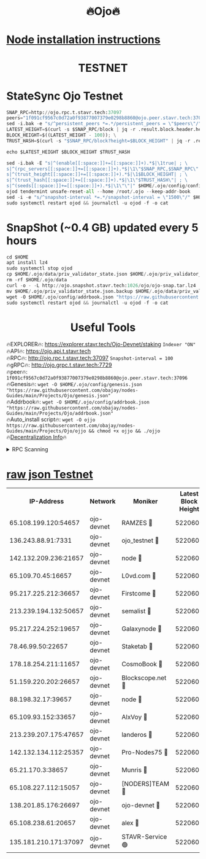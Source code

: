 <h1 align="center"> 🔥Ojo🔥</h1>

[Node installation instructions](https://github.com/obajay/nodes-Guides/tree/main/Projects/Ojo)
=

<h1 align="center"> TESTNET</h1>

# StateSync Ojo Testnet
```python
SNAP_RPC=http://ojo.rpc.t.stavr.tech:37097
peers="1f091cf9567c0d72a0f93877007379e0298b8860@ojo.peer.stavr.tech:37096"
sed -i.bak -e "s/^persistent_peers *=.*/persistent_peers = \"$peers\"/" $HOME/.ojo/config/config.toml
LATEST_HEIGHT=$(curl -s $SNAP_RPC/block | jq -r .result.block.header.height); \
BLOCK_HEIGHT=$((LATEST_HEIGHT - 100)); \
TRUST_HASH=$(curl -s "$SNAP_RPC/block?height=$BLOCK_HEIGHT" | jq -r .result.block_id.hash)

echo $LATEST_HEIGHT $BLOCK_HEIGHT $TRUST_HASH

sed -i.bak -E "s|^(enable[[:space:]]+=[[:space:]]+).*$|\1true| ; \
s|^(rpc_servers[[:space:]]+=[[:space:]]+).*$|\1\"$SNAP_RPC,$SNAP_RPC\"| ; \
s|^(trust_height[[:space:]]+=[[:space:]]+).*$|\1$BLOCK_HEIGHT| ; \
s|^(trust_hash[[:space:]]+=[[:space:]]+).*$|\1\"$TRUST_HASH\"| ; \
s|^(seeds[[:space:]]+=[[:space:]]+).*$|\1\"\"|" $HOME/.ojo/config/config.toml
ojod tendermint unsafe-reset-all --home /root/.ojo --keep-addr-book
sed -i -e "s/^snapshot-interval *=.*/snapshot-interval = \"1500\"/" $HOME/.ojo/config/app.toml
sudo systemctl restart ojod && journalctl -u ojod -f -o cat
```
# SnapShot (~0.4 GB) updated every 5 hours
```python
cd $HOME
apt install lz4
sudo systemctl stop ojod
cp $HOME/.ojo/data/priv_validator_state.json $HOME/.ojo/priv_validator_state.json.backup
rm -rf $HOME/.ojo/data
curl -o - -L http://ojo.snapshot.stavr.tech:1026/ojo/ojo-snap.tar.lz4 | lz4 -c -d - | tar -x -C $HOME/.ojo --strip-components 2
mv $HOME/.ojo/priv_validator_state.json.backup $HOME/.ojo/data/priv_validator_state.json
wget -O $HOME/.ojo/config/addrbook.json "https://raw.githubusercontent.com/obajay/nodes-Guides/main/Projects/Ojo/addrbook.json"
sudo systemctl restart ojod && journalctl -u ojod -f -o cat
```
 <h1 align="center"> Useful Tools</h1>

🔥EXPLORER🔥:        https://explorer.stavr.tech/Ojo-Devnet/staking        `Indexer "ON"` \
🔥API🔥:                     https://ojo.api.t.stavr.tech \
🔥RPC🔥:                    http://ojo.rpc.t.stavr.tech:37097              `Snapshot-interval = 100` \
🔥gRPC🔥:                  http://ojo.grpc.t.stavr.tech:7729 \
🔥peer🔥:                   `1f091cf9567c0d72a0f93877007379e0298b8860@ojo.peer.stavr.tech:37096` \
🔥Genesis🔥:    ```wget -O $HOME/.ojo/config/genesis.json "https://raw.githubusercontent.com/obajay/nodes-Guides/main/Projects/Ojo/genesis.json"``` \
🔥Addrbook🔥:    ```wget -O $HOME/.ojo/config/addrbook.json "https://raw.githubusercontent.com/obajay/nodes-Guides/main/Projects/Ojo/addrbook.json"``` \
🔥Auto_install script🔥: ```wget -O ojjo https://raw.githubusercontent.com/obajay/nodes-Guides/main/Projects/Ojo/ojjo && chmod +x ojjo && ./ojjo``` \
🔥[Decentralization Info](https://github.com/obajay/StateSync-snapshots/tree/main/Projects/Ojo/Decentralization)🔥



<details>
<summary>RPC Scanning</summary>

<h2 align="center"> We scan nodes in real time every 4 hours. And we provide the final result of RPC endpoints.
We cannot influence the operation of these nodes in any way. </h2>


```python
If Voting Power is higher than 0 --> then the Node is a validator of the network and may be subject to attack and be a potential threat to the chain.
```
```python
We marked such validators with a red symbol
```

</details>

[raw json Testnet](https://rpc-check.ojot.stavr.tech/ojot/rpc-ojot-result.json)
=


<table><tr><th>IP-Address</th><th>Network</th><th>Moniker</th><th>Latest Block Height</th><th>Earliest Block Height</th><th>Catching Up</th><th>Tx Index</th><th>Voting Power</th><th>Scan Time</th></tr><tr><td>65.108.199.120:54657</td><td>ojo-devnet</td><td>RAMZES 🔴</td><td>5220600</td><td>306156</td><td>False</td><td>on</td><td>15420</td><td>2024-01-31T15:16:37.093367409UTC</td></tr><tr><td>136.243.88.91:7331</td><td>ojo-devnet</td><td>ojo_testnet 🔴</td><td>5220602</td><td>308845</td><td>False</td><td>on</td><td>1000</td><td>2024-01-31T15:16:43.394442502UTC</td></tr><tr><td>142.132.209.236:21657</td><td>ojo-devnet</td><td>node 🔴</td><td>5220605</td><td>350001</td><td>False</td><td>on</td><td>1999</td><td>2024-01-31T15:17:00.736808180UTC</td></tr><tr><td>65.109.70.45:16657</td><td>ojo-devnet</td><td>L0vd.com 🔴</td><td>5220606</td><td>695918</td><td>False</td><td>off</td><td>998</td><td>2024-01-31T15:17:10.222455191UTC</td></tr><tr><td>95.217.225.212:36657</td><td>ojo-devnet</td><td>Firstcome 🔴</td><td>5220602</td><td>2985946</td><td>False</td><td>on</td><td>13566</td><td>2024-01-31T15:16:43.165634445UTC</td></tr><tr><td>213.239.194.132:50657</td><td>ojo-devnet</td><td>semalist 🔴</td><td>5220600</td><td>3223522</td><td>False</td><td>on</td><td>21037</td><td>2024-01-31T15:16:37.421882954UTC</td></tr><tr><td>95.217.224.252:19657</td><td>ojo-devnet</td><td>Galaxynode 🔴</td><td>5220606</td><td>3685492</td><td>False</td><td>on</td><td>11888</td><td>2024-01-31T15:17:09.016645875UTC</td></tr><tr><td>78.46.99.50:22657</td><td>ojo-devnet</td><td>Staketab 🔴</td><td>5220606</td><td>4254801</td><td>False</td><td>on</td><td>1276</td><td>2024-01-31T15:17:10.528018618UTC</td></tr><tr><td>178.18.254.211:11657</td><td>ojo-devnet</td><td>CosmoBook 🔴</td><td>5220605</td><td>4392001</td><td>False</td><td>off</td><td>1047</td><td>2024-01-31T15:17:03.081190160UTC</td></tr><tr><td>51.159.220.202:26657</td><td>ojo-devnet</td><td>Blockscope.net 🔴</td><td>5220600</td><td>4425001</td><td>False</td><td>on</td><td>1802</td><td>2024-01-31T15:16:36.219083913UTC</td></tr><tr><td>88.198.32.17:39657</td><td>ojo-devnet</td><td>node 🔴</td><td>5220605</td><td>4710001</td><td>False</td><td>on</td><td>91099</td><td>2024-01-31T15:17:03.308985406UTC</td></tr><tr><td>65.109.93.152:33657</td><td>ojo-devnet</td><td>AlxVoy 🔴</td><td>5220604</td><td>4943001</td><td>False</td><td>on</td><td>4491415</td><td>2024-01-31T15:16:58.371122245UTC</td></tr><tr><td>213.239.207.175:47657</td><td>ojo-devnet</td><td>landeros 🔴</td><td>5220603</td><td>4967924</td><td>False</td><td>off</td><td>11083</td><td>2024-01-31T15:16:53.838930735UTC</td></tr><tr><td>142.132.134.112:25357</td><td>ojo-devnet</td><td>Pro-Nodes75 🔴</td><td>5220601</td><td>5120601</td><td>False</td><td>on</td><td>24651</td><td>2024-01-31T15:16:40.433257620UTC</td></tr><tr><td>65.21.170.3:38657</td><td>ojo-devnet</td><td>Munris 🔴</td><td>5220601</td><td>5120601</td><td>False</td><td>off</td><td>20123</td><td>2024-01-31T15:16:42.813511520UTC</td></tr><tr><td>65.108.227.112:15057</td><td>ojo-devnet</td><td>[NODERS]TEAM 🔴</td><td>5220606</td><td>5120606</td><td>False</td><td>off</td><td>9999</td><td>2024-01-31T15:17:09.409348253UTC</td></tr><tr><td>138.201.85.176:26697</td><td>ojo-devnet</td><td>ojo-devnet 🔴</td><td>5220606</td><td>5120606</td><td>False</td><td>on</td><td>1000024000</td><td>2024-01-31T15:17:09.765499280UTC</td></tr><tr><td>65.108.238.61:20657</td><td>ojo-devnet</td><td>alex 🔴</td><td>5220600</td><td>5131001</td><td>False</td><td>on</td><td>11359</td><td>2024-01-31T15:16:36.627042158UTC</td></tr><tr><td>135.181.210.171:37097</td><td>ojo-devnet</td><td>STAVR-Service 🟢</td><td>5220601</td><td>5217701</td><td>False</td><td>on</td><td>0</td><td>2024-01-31T15:16:38.161147585UTC</td></tr></table>
